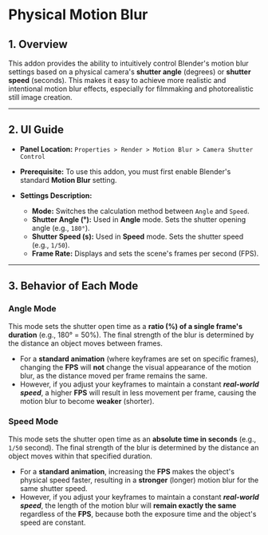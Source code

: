 # Physical Motion Blur

## 1. Overview
This addon provides the ability to intuitively control Blender's motion blur settings based on a physical camera's **shutter angle** (degrees) or **shutter speed** (seconds). This makes it easy to achieve more realistic and intentional motion blur effects, especially for filmmaking and photorealistic still image creation.

---
## 2. UI Guide

* **Panel Location:**
    `Properties > Render > Motion Blur > Camera Shutter Control`

* **Prerequisite:**
    To use this addon, you must first enable Blender's standard **Motion Blur** setting.

* **Settings Description:**
    
    * **Mode:** Switches the calculation method between `Angle` and `Speed`.
    * **Shutter Angle (°):** Used in **Angle** mode. Sets the shutter opening angle (e.g., `180°`).
    * **Shutter Speed (s):** Used in **Speed** mode. Sets the shutter speed (e.g., `1/50`).
    * **Frame Rate:** Displays and sets the scene's frames per second (FPS).

---
## 3. Behavior of Each Mode

### Angle Mode
This mode sets the shutter open time as a **ratio (%) of a single frame's duration** (e.g., 180° = 50%). The final strength of the blur is determined by the distance an object moves between frames.

* For a **standard animation** (where keyframes are set on specific frames), changing the **FPS** will **not** change the visual appearance of the motion blur, as the distance moved per frame remains the same.
* However, if you adjust your keyframes to maintain a constant ***real-world speed***, a higher **FPS** will result in less movement per frame, causing the motion blur to become **weaker** (shorter).

### Speed Mode
This mode sets the shutter open time as an **absolute time in seconds** (e.g., `1/50` second). The final strength of the blur is determined by the distance an object moves within that specified duration.

* For a **standard animation**, increasing the **FPS** makes the object's physical speed faster, resulting in a **stronger** (longer) motion blur for the same shutter speed.
* However, if you adjust your keyframes to maintain a constant ***real-world speed***, the length of the motion blur will **remain exactly the same** regardless of the **FPS**, because both the exposure time and the object's speed are constant.
